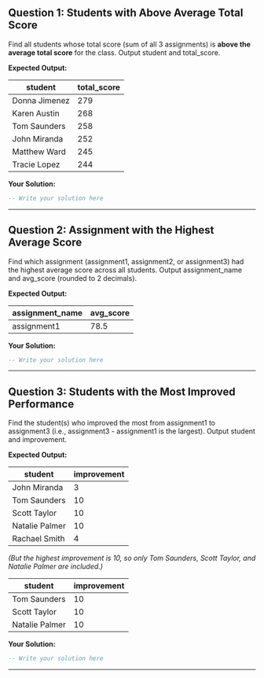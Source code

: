 ## Question 1: Students with Above Average Total Score

Find all students whose total score (sum of all 3 assignments) is **above the average total score** for the class.
Output student and total_score.

**Expected Output:**

| student       | total_score |
| ------------- | ----------- |
| Donna Jimenez | 279         |
| Karen Austin  | 268         |
| Tom Saunders  | 258         |
| John Miranda  | 252         |
| Matthew Ward  | 245         |
| Tracie Lopez  | 244         |


**Your Solution:**
```sql
-- Write your solution here
```
---

## Question 2: Assignment with the Highest Average Score

Find which assignment (assignment1, assignment2, or assignment3) had the highest average score across all students.
Output assignment_name and avg_score (rounded to 2 decimals).

**Expected Output:**

| assignment_name | avg_score |
| --------------- | --------- |
| assignment1     | 78.5      |

**Your Solution:**
```sql
-- Write your solution here
```
---

## Question 3: Students with the Most Improved Performance

Find the student(s) who improved the most from assignment1 to assignment3 (i.e., assignment3 - assignment1 is the largest).
Output student and improvement.

**Expected Output:**

| student        | improvement |
| -------------- | ----------- |
| John Miranda   | 3           |
| Tom Saunders   | 10          |
| Scott Taylor   | 10          |
| Natalie Palmer | 10          |
| Rachael Smith  | 4           |

*(But the highest improvement is 10, so only Tom Saunders, Scott Taylor, and Natalie Palmer are included.)*

| student        | improvement |
| -------------- | ----------- |
| Tom Saunders   | 10          |
| Scott Taylor   | 10          |
| Natalie Palmer | 10          |

**Your Solution:**
```sql
-- Write your solution here
```
---

